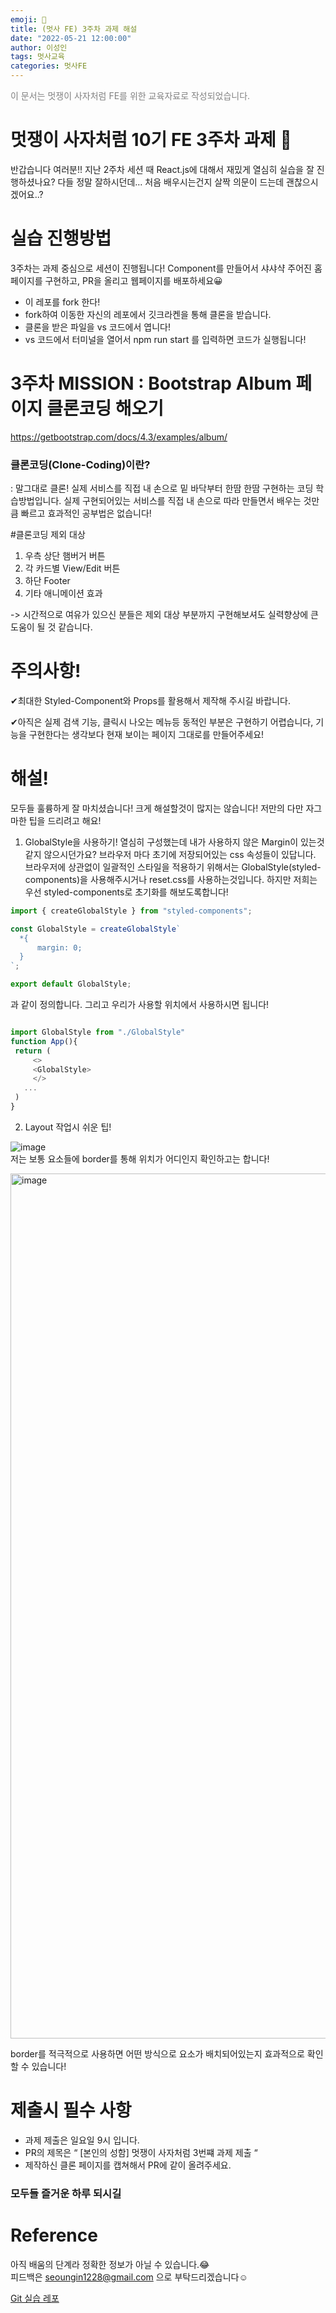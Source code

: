 ```yaml
---
emoji: 🦁
title: (멋사 FE) 3주차 과제 해설
date: "2022-05-21 12:00:00"
author: 이성인
tags: 멋사교육
categories: 멋사FE
---
```


<span style="color : gray">이 문서는 멋쟁이 사자처럼 FE를 위한 교육자료로 작성되었습니다.</span>

# 멋쟁이 사자처럼 10기 FE 3주차 과제 🦁

반갑습니다 여러분!!
지난 2주차 세션 때 React.js에 대해서 재밌게 열심히 실습을 잘 진행하셨나요?
다들 정말 잘하시던데… 처음 배우시는건지 살짝 의문이 드는데 괜찮으시겠어요..?

# 실습 진행방법

3주차는 과제 중심으로 세션이 진행됩니다!
Component를 만들어서 샤샤샥 주어진 홈페이지를 구현하고, PR을 올리고 웹페이지를 배포하세요😀

- 이 레포를 fork 한다!
- fork하여 이동한 자신의 레포에서 깃크라켄을 통해 클론을 받습니다.
- 클론을 받은 파일을 vs 코드에서 엽니다!
- vs 코드에서 터미널을 열어서 npm run start 를 입력하면 코드가 실행됩니다!

# 3주차 MISSION : Bootstrap Album 페이지 클론코딩 해오기

https://getbootstrap.com/docs/4.3/examples/album/

### 클론코딩(Clone-Coding)이란?

: 말그대로 클론! 실제 서비스를 직접 내 손으로 밑 바닥부터 한땀 한땀 구현하는 코딩 학습방법입니다.
실제 구현되어있는 서비스를 직접 내 손으로 따라 만들면서 배우는 것만큼 빠르고 효과적인 공부법은 없습니다!

#클론코딩 제외 대상

1. 우측 상단 햄버거 버튼
2. 각 카드별 View/Edit 버튼
3. 하단 Footer
4. 기타 애니메이션 효과

-> 시간적으로 여유가 있으신 분들은 제외 대상 부분까지 구현해보셔도 실력향상에 큰 도움이 될 것 같습니다.

# 주의사항!

✔최대한 Styled-Component와 Props를 활용해서 제작해 주시길 바랍니다.

✔아직은 실제 검색 기능, 클릭시 나오는 메뉴등 동적인 부분은 구현하기 어렵습니다, 기능을 구현한다는 생각보다 현재 보이는 페이지 그대로를 만들어주세요!

# 해설!

모두들 훌륭하게 잘 마치셨습니다! 크게 해설할것이 많지는 않습니다! 저만의 다만 자그마한 팁을 드리려고 해요!

1. GlobalStyle을 사용하기!
   열심히 구성했는데 내가 사용하지 않은 Margin이 있는것 같지 않으시던가요?
   브라우저 마다 초기에 저장되어있는 css 속성들이 있답니다. 브라우저에 상관없이 일괄적인 스타일을 적용하기 위해서는 GlobalStyle(styled-components)을 사용해주시거나 reset.css를 사용하는것입니다.
   하지만 저희는 우선 styled-components로 초기화를 해보도록합니다!

```js
import { createGlobalStyle } from "styled-components";

const GlobalStyle = createGlobalStyle`
  *{
      margin: 0;
  }
`;

export default GlobalStyle;
```

과 같이 정의합니다. 그리고 우리가 사용할 위치에서 사용하시면 됩니다!

```js

import GlobalStyle from "./GlobalStyle"
function App(){
 return (
     <>
     <GlobalStyle>
     </>
   ...
 )
}
```

2. Layout 작업시 쉬운 팁!

![image](https://user-images.githubusercontent.com/77886826/194607836-fa13e243-b27e-4e0a-8bcd-da5d53406d63.png)  
저는 보통 요소들에 border를 통해 위치가 어디인지 확인하고는 합니다!

<img width="1384" alt="image" src="https://user-images.githubusercontent.com/77886826/194609508-abffdd88-1f0b-4f66-8d55-17d827157c12.png">

border를 적극적으로 사용하면 어떤 방식으로 요소가 배치되어있는지 효과적으로 확인할 수 있습니다!

# 제출시 필수 사항

- 과제 제출은 일요일 9시 입니다.
- PR의 제목은 “ [본인의 성함] 멋쟁이 사자처럼 3번쨰 과제 제출 “
- 제작하신 클론 페이지를 캡쳐해서 PR에 같이 올려주세요.

### 모두들 즐거운 하루 되시길

# Reference

아직 배움의 단계라 정확한 정보가 아닐 수 있습니다.😂  
피드백은 seoungin1228@gmail.com 으로 부탁드리겠습니다☺️

[Git 실습 레포](https://github.com/Likelion-Inha-10/fe-week3)
